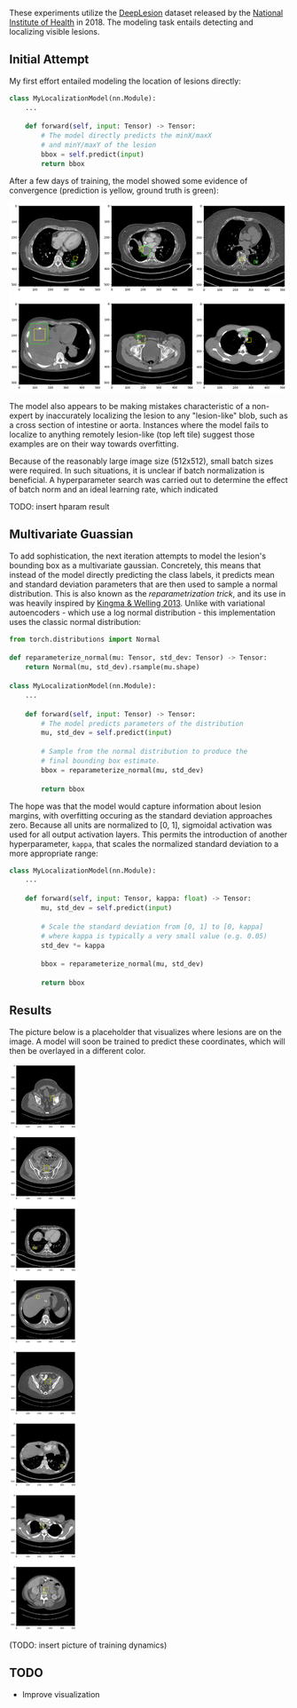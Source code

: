 These experiments utilize the [DeepLesion](https://nihcc.app.box.com/v/DeepLesion) dataset released by the [National Institute of Health](https://www.nih.gov/news-events/news-releases/nih-clinical-center-releases-dataset-32000-ct-images) in 2018. The modeling task entails detecting and localizing visible lesions.

## Initial Attempt
My first effort entailed modeling the location of lesions directly:

```python
class MyLocalizationModel(nn.Module):
    ...

    def forward(self, input: Tensor) -> Tensor:
        # The model directly predicts the minX/maxX
        # and minY/maxY of the lesion
        bbox = self.predict(input)        
        return bbox
```

After a few days of training, the model showed some evidence of convergence (prediction is yellow, ground truth is green):

![](images/initial_localization.png)

The model also appears to be making mistakes characteristic of a non-expert by inaccurately localizing the lesion to any "lesion-like" blob, such as a cross section of intestine or aorta. Instances where the model fails to localize to anything remotely lesion-like (top left tile) suggest those examples are on their way towards overfitting.

Because of the reasonably large image size (512x512), small batch sizes were required. In such situations, it is unclear if batch normalization is beneficial. A hyperparameter search was carried out to determine the effect of batch norm and an ideal learning rate, which indicated 

TODO: insert hparam result

## Multivariate Guassian
To add sophistication, the next iteration attempts to model the lesion's bounding box as a multivariate gaussian. Concretely, this means that instead of the model directly predicting the class labels, it predicts mean and standard deviation parameters that are then used to sample a normal distribution. This is also known as the *reparametrization trick*, and its use in was heavily inspired by [Kingma & Welling 2013](https://arxiv.org/abs/1312.6114). Unlike with variational autoencoders - which use a log normal distribution - this implementation uses the classic normal distribution:

```python
from torch.distributions import Normal

def reparameterize_normal(mu: Tensor, std_dev: Tensor) -> Tensor:
    return Normal(mu, std_dev).rsample(mu.shape)

class MyLocalizationModel(nn.Module):
    ...

    def forward(self, input: Tensor) -> Tensor:
        # The model predicts parameters of the distribution
        mu, std_dev = self.predict(input)

        # Sample from the normal distribution to produce the
        # final bounding box estimate.
        bbox = reparameterize_normal(mu, std_dev)
        
        return bbox
```

The hope was that the model would capture information about lesion margins, with overfitting occuring as the standard deviation approaches zero. Because all units are normalized to [0, 1], sigmoidal activation was used for all output activation layers. This permits the introduction of another hyperparameter, `kappa`, that scales the normalized standard deviation to a more appropriate range:

```python
class MyLocalizationModel(nn.Module):
    ...

    def forward(self, input: Tensor, kappa: float) -> Tensor:
        mu, std_dev = self.predict(input)

        # Scale the standard deviation from [0, 1] to [0, kappa]
        # where kappa is typically a very small value (e.g. 0.05)
        std_dev *= kappa

        bbox = reparameterize_normal(mu, std_dev)
        
        return bbox
```

## Results
The picture below is a placeholder that visualizes where lesions are on the image. A model will soon be trained to predict these coordinates, which will then be overlayed in a different color.

![](images/DeepLesion_Basic_localize_lesions_0.png)

(TODO: insert picture of training dynamics)

## TODO
- Improve visualization